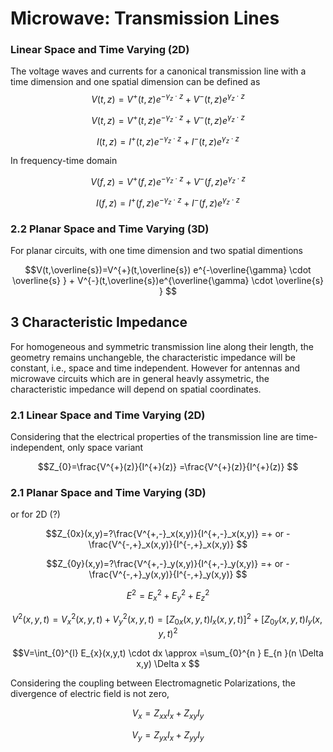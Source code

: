 
# Microwave: Transmission Lines

###  Linear Space and Time Varying (2D)
The voltage waves and currents for a canonical transmission line with a time dimension and one spatial dimension can be defined as
$$
V(t,z)=V^{+}(t,z) e^{-\gamma_z \cdot z } + V^{-}(t,z)e^{\gamma_z \cdot z }
$$

$$
V(t,z)=V^{+}(t,z) e^{-\gamma_z \cdot z } + V^{-}(t,z)e^{\gamma_z \cdot z } 
$$

$$
I(t,z)=I^{+}(t,z) e^{-\gamma_z \cdot z } + I^{-}(t,z)e^{\gamma_z \cdot z } 
$$

In frequency-time domain

$$V(f,z)=V^{+}(f,z) e^{-\gamma_z \cdot z } + V^{-}(f,z)e^{\gamma_z \cdot z } $$

$$I(f,z)=I^{+}(f,z) e^{-\gamma_z \cdot z } + I^{-}(f,z)e^{\gamma_z \cdot z } $$

### 2.2 Planar Space and Time Varying (3D)

For  planar circuits, with one time dimension and two spatial dimentions

$$V(t,\overline{s})=V^{+}(t,\overline{s}) e^{-\overline{\gamma} \cdot \overline{s} } + V^{-}(t,\overline{s})e^{\overline{\gamma} \cdot \overline{s} } $$


## 3 Characteristic Impedance
For homogeneous and symmetric transmission line along their length, the geometry remains unchangeble, the characteristic impedance will be constant, i.e., space and time independent. However for antennas and microwave circuits which are in general heavly assymetric, the characteristic impedance will depend on spatial coordinates.

### 2.1 Linear Space and Time Varying (2D)

Considering that the electrical properties of the transmission line are time-independent, only space variant

$$Z_{0}=\frac{V^{+}(z)}{I^{+}(z)} =\frac{V^{+}(z)}{I^{+}(z)} $$


### 2.1 Planar Space and Time Varying (3D)

or for 2D (?)

$$Z_{0x}(x,y)=?\frac{V^{+,-}_x(x,y)}{I^{+,-}_x(x,y)} =+ or - \frac{V^{-,+}_x(x,y)}{I^{-,+}_x(x,y)} $$

$$Z_{0y}(x,y)=?\frac{V^{+,-}_y(x,y)}{I^{+,-}_y(x,y)} =+ or - \frac{V^{-,+}_y(x,y)}{I^{-,+}_y(x,y)} $$


$$E^2=E_{x}^2+E_{y}^2+E_{z}^2$$

$$V^2(x,y,t)=V_{x}^2(x,y,t)+V_{y}^2(x,y,t)=[Z_{0x}(x,y,t)I_{x}(x,y,t)]^2+[Z_{0y}(x,y,t)I_{y}(x,y,t)^2$$

$$V=\int_{0}^{l} E_{x}(x,y,t) \cdot dx \approx =\sum_{0}^{n } E_{n }(n \Delta x,y) \Delta x $$

Considering the coupling between Electromagnetic Polarizations, the divergence of electric field is not zero,


$$V_x=Z_{xx}I_x +Z_{xy}I_{y}$$

$$V_y=Z_{yx}I_x +Z_{yy}I_{y}$$


